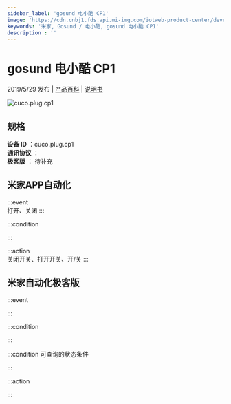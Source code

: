 ```yaml
---
sidebar_label: 'gosund 电小酷 CP1'
image: 'https://cdn.cnbj1.fds.api.mi-img.com/iotweb-product-center/developer_1616064405146pqMc8Ljd.png?GalaxyAccessKeyId=AKVGLQWBOVIRQ3XLEW&Expires=9223372036854775807&Signature=4uurkwCd20rrHN+720V+1nSAjhE='
keywords: '米家, Gosund / 电小酷, gosund 电小酷 CP1'
description : ''
---
```

# gosund 电小酷 CP1

2019/5/29 发布 | [产品百科](https://home.mi.com/webapp/content/baike/product/index.html?model=cuco.plug.cp1/) | [说明书](https://home.mi.com/views/introduction.html?model=cuco.plug.cp1&region=cn)

![cuco.plug.cp1](https://cdn.cnbj1.fds.api.mi-img.com/iotweb-product-center/developer_1616064405146pqMc8Ljd.png?GalaxyAccessKeyId=AKVGLQWBOVIRQ3XLEW&Expires=9223372036854775807&Signature=4uurkwCd20rrHN+720V+1nSAjhE=)

## 规格  
> 
**设备 ID** ：cuco.plug.cp1  
**通讯协议** ：  
**极客版**  ： 待补充 


## 米家APP自动化  

:::event  
打开、关闭
:::

:::condition  

:::

:::action   
关闭开关、打开开关、开/关
:::

## 米家自动化极客版  

:::event  

:::

:::condition  

:::

:::condition 可查询的状态条件  

:::

:::action  

:::

        
